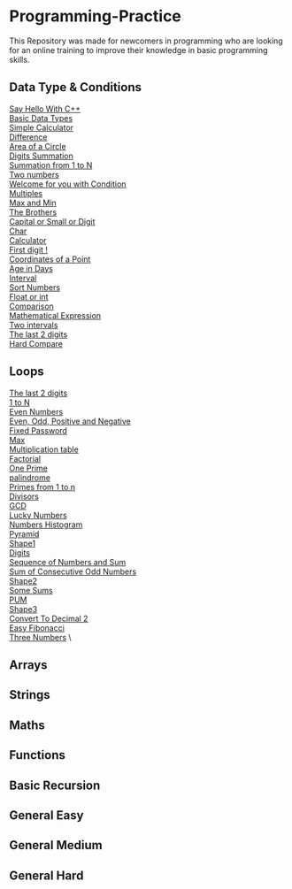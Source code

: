 # Programming-Practice

This Repository was made for newcomers in programming who are looking for an online training to improve their knowledge in basic programming skills.

## Data Type & Conditions
[Say Hello With C++](https://codeforces.com/group/MWSDmqGsZm/contest/219158/problem/A) \
[Basic Data Types](https://codeforces.com/group/MWSDmqGsZm/contest/219158/problem/B) \
[Simple Calculator](https://codeforces.com/group/MWSDmqGsZm/contest/219158/problem/C) \
[Difference](https://codeforces.com/group/MWSDmqGsZm/contest/219158/problem/D) \
[Area of a Circle](https://codeforces.com/group/MWSDmqGsZm/contest/219158/problem/E) \
[Digits Summation](https://codeforces.com/group/MWSDmqGsZm/contest/219158/problem/F) \
[Summation from 1 to N](https://codeforces.com/group/MWSDmqGsZm/contest/219158/problem/G) \
[Two numbers](https://codeforces.com/group/MWSDmqGsZm/contest/219158/problem/H) \
[Welcome for you with Condition](https://codeforces.com/group/MWSDmqGsZm/contest/219158/problem/I) \
[Multiples](https://codeforces.com/group/MWSDmqGsZm/contest/219158/problem/J) \
[Max and Min](https://codeforces.com/group/MWSDmqGsZm/contest/219158/problem/K) \
[The Brothers](https://codeforces.com/group/MWSDmqGsZm/contest/219158/problem/L) \
[Capital or Small or Digit](https://codeforces.com/group/MWSDmqGsZm/contest/219158/problem/M) \
[Char](https://codeforces.com/group/MWSDmqGsZm/contest/219158/problem/N) \
[Calculator](https://codeforces.com/group/MWSDmqGsZm/contest/219158/problem/O) \
[First digit !](https://codeforces.com/group/MWSDmqGsZm/contest/219158/problem/P) \
[Coordinates of a Point](https://codeforces.com/group/MWSDmqGsZm/contest/219158/problem/Q) \
[Age in Days](https://codeforces.com/group/MWSDmqGsZm/contest/219158/problem/R) \
[Interval](https://codeforces.com/group/MWSDmqGsZm/contest/219158/problem/S) \
[Sort Numbers](https://codeforces.com/group/MWSDmqGsZm/contest/219158/problem/T) \
[Float or int](https://codeforces.com/group/MWSDmqGsZm/contest/219158/problem/U) \
[ Comparison](https://codeforces.com/group/MWSDmqGsZm/contest/219158/problem/V) \
[Mathematical Expression](https://codeforces.com/group/MWSDmqGsZm/contest/219158/problem/W) \
[Two intervals](https://codeforces.com/group/MWSDmqGsZm/contest/219158/problem/X) \
[The last 2 digits](https://codeforces.com/group/MWSDmqGsZm/contest/219158/problem/Y) \
[ Hard Compare](https://codeforces.com/group/MWSDmqGsZm/contest/219158/problem/Z)

## Loops
[The last 2 digits](https://codeforces.com/group/MWSDmqGsZm/contest/219432/problem/A) \
[1 to N](https://codeforces.com/group/MWSDmqGsZm/contest/219432/problem/B) \
[Even Numbers](https://codeforces.com/group/MWSDmqGsZm/contest/219432/problem/C) \
[Even, Odd, Positive and Negative](https://codeforces.com/group/MWSDmqGsZm/contest/219432/problem/D) \
[Fixed Password](https://codeforces.com/group/MWSDmqGsZm/contest/219432/problem/E) \
[Max](https://codeforces.com/group/MWSDmqGsZm/contest/219432/problem/E) \
[Multiplication table](https://codeforces.com/group/MWSDmqGsZm/contest/219432/problem/F) \
[Factorial](https://codeforces.com/group/MWSDmqGsZm/contest/219432/problem/G) \
[One Prime](https://codeforces.com/group/MWSDmqGsZm/contest/219432/problem/H) \
[palindrome](https://codeforces.com/group/MWSDmqGsZm/contest/219432/problem/I) \
[Primes from 1 to n](https://codeforces.com/group/MWSDmqGsZm/contest/219432/problem/J) \
[Divisors](https://codeforces.com/group/MWSDmqGsZm/contest/219432/problem/K) \
[GCD](https://codeforces.com/group/MWSDmqGsZm/contest/219432/problem/L) \
[Lucky Numbers](https://codeforces.com/group/MWSDmqGsZm/contest/219432/problem/M) \
[Numbers Histogram](https://codeforces.com/group/MWSDmqGsZm/contest/219432/problem/N) \
[Pyramid](https://codeforces.com/group/MWSDmqGsZm/contest/219432/problem/O) \
[Shape1](https://codeforces.com/group/MWSDmqGsZm/contest/219432/problem/P) \
[Digits](https://codeforces.com/group/MWSDmqGsZm/contest/219432/problem/Q) \
[Sequence of Numbers and Sum](https://codeforces.com/group/MWSDmqGsZm/contest/219432/problem/R) \
[Sum of Consecutive Odd Numbers](https://codeforces.com/group/MWSDmqGsZm/contest/219432/problem/S) \
[Shape2](https://codeforces.com/group/MWSDmqGsZm/contest/219432/problem/T) \
[Some Sums](https://codeforces.com/group/MWSDmqGsZm/contest/219432/problem/U) \
[PUM](https://codeforces.com/group/MWSDmqGsZm/contest/219432/problem/V) \
[Shape3](https://codeforces.com/group/MWSDmqGsZm/contest/219432/problem/W) \
[Convert To Decimal 2](https://codeforces.com/group/MWSDmqGsZm/contest/219432/problem/X) \
[Easy Fibonacci](https://codeforces.com/group/MWSDmqGsZm/contest/219432/problem/Y) \
[Three Numbers](https://codeforces.com/group/MWSDmqGsZm/contest/219432/problem/Z) \

## Arrays
## Strings
## Maths
## Functions
## Basic Recursion
## General Easy
## General Medium
## General Hard
